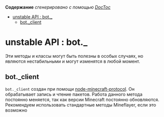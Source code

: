 <!-- START doctoc generated TOC please keep comment here to allow auto update -->
<!-- DON'T EDIT THIS SECTION, INSTEAD RE-RUN doctoc TO UPDATE -->

**Содержание** _сгенерировано с помощью [DocToc](https://github.com/thlorenz/doctoc)_

- [unstable API : bot.\_](#unstable-api--bot_)
  - [bot.\_client](#bot_client)

<!-- END doctoc generated TOC please keep comment here to allow auto update -->

# unstable API : bot.\_

Эти методы и классы могут быть полезны в особых случаях, но являются нестабильными и могут изменятся в любой момент.

## bot.\_client

`bot._client` создан при помощи [node-minecraft-protocol](https://github.com/PrismarineJS/node-minecraft-protocol).
Он обрабатывает запись и чтение пакетов.
Работа данного метода постоянно меняется, так как версии Minecraft постоянно обновляются.
Рекомендуем использовать стандартные методы Mineflayer, если это возможно
